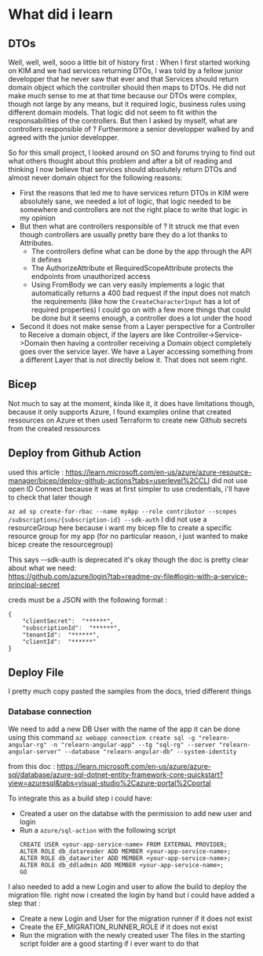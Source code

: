 # What did i learn

## DTOs
Well, well, well, sooo a little bit of history first :
When I first started working on KIM and we had services returning DTOs, I was told by a fellow junior developper that he never saw that ever
and that Services should return domain object which the controller should then maps to DTOs.
He did not make much sense to me at that time because our DTOs were complex, though not large by any means, but it required logic, business rules using different domain models. That logic did not seem to fit within the responsabilities of the controllers. But then I asked by myself, what are controllers responsible of ? Furthermore a senior developper walked by and agreed with the junior developper.

So for this small project, I looked around on SO and forums trying to find out what others thought about this problem and after a bit of reading and thinking I now believe that services should absolutely return DTOs and almost never domain object for the following reasons:
- First the reasons that led me to have services return DTOs in KIM were absolutely sane, we needed a lot of logic, that logic needed to be somewhere and controllers are not the right place to write that logic in my opinion
- But then what are controllers responsible of ? It struck me that even though controllers are usually pretty bare they do a lot thanks to Attributes.
    - The controllers define what can be done by the app through the API it defines 
    - The AuthorizeAttribute et RequiredScopeAttribute protects the endpoints from unauthorized access
    - Using FromBody we can very easily implements a logic that automatically returns a 400 bad request if the input does not match the requirements (like how the `CreateCharacterInput` has a lot of required properties)
I could go on with a few more things that could be done but it seems enough, a controller does a lot under the hood
- Second it does not make sense from a Layer perspective for a Controller to Receive a domain object, if the layers are like 
Controller->Service->Domain then having a controller receiving a Domain object completely goes over the service layer. We have a Layer accessing something from a different Layer that is not directly below it. That does not seem right. 

## Bicep
Not much to say at the moment, kinda like it, it does have limitations though, because it only supports Azure, I found examples online that created ressources on Azure et then used Terraform to create new Github secrets from the created ressources

## Deploy from Github Action
used this article : https://learn.microsoft.com/en-us/azure/azure-resource-manager/bicep/deploy-github-actions?tabs=userlevel%2CCLI
did not use open ID Connect because it was at first simpler to use credentials, i'll have to check that later though

`az ad sp create-for-rbac --name myApp --role contributor --scopes /subscriptions/{subscription-id} --sdk-auth`
I did not use a resourceGroup here because i want my bicep file to create a specific resource group for my app (for no particular reason, i just wanted to make bicep create the resourcegroup)

This says --sdk-auth is deprecated it's okay though the doc is pretty clear about what we need:  
https://github.com/azure/login?tab=readme-ov-file#login-with-a-service-principal-secret

creds must be a JSON with the following format : 
```
{
    "clientSecret":  "******",
    "subscriptionId":  "******",
    "tenantId":  "******",
    "clientId":  "******"
}
```



## Deploy File
I pretty much copy pasted the samples from the docs, tried different things

### Database connection

We need to add a new DB User with the name of the app it can be done using this command
`az webapp connection create sql -g "relearn-angular-rg" -n "relearn-angular-app" --tg "sql-rg" --server "relearn-angular-server" --database "relearn-angular-db" --system-identity`

from this doc : 
https://learn.microsoft.com/en-us/azure/azure-sql/database/azure-sql-dotnet-entity-framework-core-quickstart?view=azuresql&tabs=visual-studio%2Cazure-portal%2Cportal

To integrate this as a build step i could have: 
- Created a user on the databse with the permission to add new user and login
- Run a `azure/sql-action` with the following script 
    ```
    CREATE USER <your-app-service-name> FROM EXTERNAL PROVIDER;
    ALTER ROLE db_datareader ADD MEMBER <your-app-service-name>;
    ALTER ROLE db_datawriter ADD MEMBER <your-app-service-name>;
    ALTER ROLE db_ddladmin ADD MEMBER <your-app-service-name>;
    GO
    ```
I also needed to add a new Login and user to allow the build to deploy the migration file. right now i created the login by hand but i could have added a step that : 
- Create a new Login and User for the migration runner if it does not exist
- Create the EF_MIGRATION_RUNNER_ROLE if it does not exist
- Run the migration with the newly created user
The files in the starting script folder are a good starting if i ever want to do that



